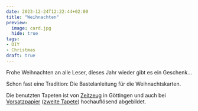 ```yaml
---
date: 2023-12-24T12:22:44+02:00
title: "Weihnachten"
preview:
  image: card.jpg
  hide: true
tags:
- DIY
- Christmas
draft: true
---
```


Frohe Weihnachten an alle Leser, dieses Jahr wieder gibt es ein Geschenk...
<!--more-->

Schon fast eine Tradition: Die Bastelanleitung für die Weihnachtskarten.

Die benutzten Tapeten ist von [Zeitzeug](http://zeitzeug.de/) in Göttingen und auch bei [Vorsatzpapier](https://vorsatzpapier.projektemacher.org/post/tapete-18/) ([zweite Tapete](https://vorsatzpapier.projektemacher.org/post/tapete-19/)) hochauflösend abgebildet.
